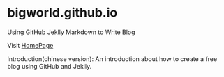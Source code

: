 # bigworld.github.io

Using GitHub Jeklly Markdown to Write Blog

Visit [HomePage][id]

Introduction(chinese version): An introduction about how to create a free blog using GitHub and Jeklly.

[id]:http://bigworld.github.io/ "bigworld"
